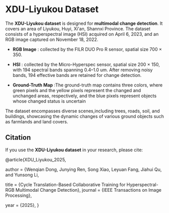 # XDU-Liyukou Dataset
The **XDU-Liyukou dataset** is designed for **multimodal change detection**. It covers an area of Liyukou, Huyi, Xi'an, Shannxi Province. The dataset consists of a hyperspectral image (HSI) acquired on April 6, 2023, and an RGB image captured on November 18, 2022.

- **RGB Image** : collected by the FILR DUO Pro R sensor, spatial size 700 × 350.

- **HSI** : collected by the Micro-Hyperspec sensor, spatial size 200 × 150, with 194 spectral bands spanning 0.4–1.0 um. After removing noisy bands, 194 effective bands are retained for change detection.
  
- **Ground-Truth Map** :The ground-truth map contains three colors, where green pixels and the yellow pixels represent the changed and unchanged areas, respectively, and the blue pixels represent objects whose changed status is uncertain

The dataset encompasses diverse scenes,including trees, roads, soil, and buildings, showcasing the dynamic changes of various ground objects such as farmlands and land covers. 

## Citation

If you use the **XDU-Liyukou dataset** in your research, please cite:

@article{XDU_Liyukou_2025,

  author  = {Wenqian Dong, Junying Ren, Song Xiao, Leyuan Fang, Jiahui Qu, and Yunsong Li,
  
  title   = {Cycle Translation-Based Collaborative Training for Hyperspectral-RGB Multimodal Change Detection},
  journal = {IEEE Transactions on Image Processing},
  
  year    = {2025},
  }
